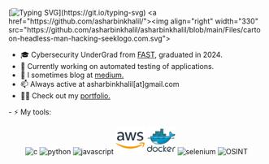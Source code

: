 [![Typing SVG](https://readme-typing-svg.herokuapp.com?duration=6000&lines=HELLO+FRIENDS%2C+WELCOME+TO+MY+GITHUB.;LET'S+GET+SOME+OSINT+GOING+ON+HERE.)](https://git.io/typing-svg)
<a href="https://github.com/asharbinkhalil/"><img align="right" width="330" src="https://github.com/asharbinkhalil/asharbinkhalil/blob/main/Files/cartoon-headless-man-hacking-seeklogo.com.svg">
- 🎓 Cybersecurity UnderGrad from [FAST](https://nu.edu.pk/), graduated in 2024.
- 🔭 Currently working on automated testing of applications.
- 📝 I sometimes blog at [medium.](https://asharbinkhalil.medium.com/)
- 📫 Always active at asharbinkhalil[at]gmail.com
- 👨‍💻 Check out my [portfolio.](https://ashar.netlify.app/)
</a>
- ⚡ My tools:


<p align="center">
<img src="https://raw.githubusercontent.com/SABERGLOW/SABERGLOW/master/Misc/image%20backups/homeycombs/C.svg" alt="c" width="50" height="50"/> 
 <img src="https://cdn3.iconfinder.com/data/icons/logos-and-brands-adobe/512/267_Python-512.png" alt="python" width="50" height="50"/> 
 <img src="https://raw.githubusercontent.com/SABERGLOW/SABERGLOW/master/Misc/image%20backups/homeycombs/JavaScript.png" alt="javascript" width="57" height="55"/>
<img src="https://raw.githubusercontent.com/devicons/devicon/master/icons/amazonwebservices/amazonwebservices-original-wordmark.svg" alt="aws" width="57"height="55"/>
  <img src="https://raw.githubusercontent.com/devicons/devicon/master/icons/docker/docker-original-wordmark.svg" alt="docker" width="57" height="55"/>
 <img src="https://raw.githubusercontent.com/detain/svg-logos/780f25886640cef088af994181646db2f6b1a3f8/svg/selenium-logo.svg" alt="selenium" width="57" height="55"/> 
 <img src="https://assets.labs.ine.com/web/badges/low/OSINT.png" alt="OSINT" width="50" height="50"/> 

 </p>
 <!--
 <p align="center"> <img width="233" height="233" src="https://user-images.githubusercontent.com/104733166/187543867-773fe7a1-093c-4dd9-9029-a84fae9ddc99.gif"/></p>
 -->
<!--
## ☎️ Contact Me:
<p align="center">
<a href = "mailto:asharbinkhalil@gmail.com"><img src='https://img.icons8.com/color/48/000000/gmail.png' alt='gmail' height='40'></a>
<a href = https://github.com/asharbinkhalil><img src='https://img.icons8.com/color/2x/github--v1.png' alt='github' height='40'></a>
<a href = https://www.linkedin.com/in/asharbinkhalil/><img src='https://img.icons8.com/color/2x/linkedin.png' alt='linkedin' height='40'></a>
<a href = https://www.facebook.com/asharbinkhalil/><img src='https://img.icons8.com/color/2x/facebook-new.png' alt='facebook' height='40'></a>
<a href = https://www.instagram.com/asharbinkhalil/><img src='https://cdn.icon-icons.com/icons2/1826/PNG/512/4202090instagramlogosocialsocialmedia-115598_115703.png' alt='instagram' height='40'></a>
-->


<!--
## 📈 My Github Stats:     <a href="https://github.com/asharbinkhalil"> <img src="https://komarev.com/ghpvc/?username=asharbinkhalil&label=Profile+Views&color=2e8b57&style=flat" /></a>
<p align="center">
<a href="https://github.com/asharbinkhalil"><img height="160px" src="https://github-readme-stats.vercel.app/api?username=asharbinkhalil&count_private=true&include_all_commits=true&show_icons=true&hide_border=true&border_radius=15&line_height=24&&title_color=020024&text_color=ffffff&icon_color=020024&bg_color=4,C06C84,6C5B7B,355C7D" /></a>
  <a href="https://github.com/asharbinkhalil/">
  <img height="160px" src="https://github-readme-stats.vercel.app/api/top-langs/?username=asharbinkhalil&langs_count=6&layout=compact&hide_border=true&border_radius=15&line_height=24&card_width=380&title_color=020024&text_color=ffffff&bg_color=1,355C7D,6C5B7B,C06C84" /></a>
 <p align="center">

 <p>&nbsp;</p>
-->
